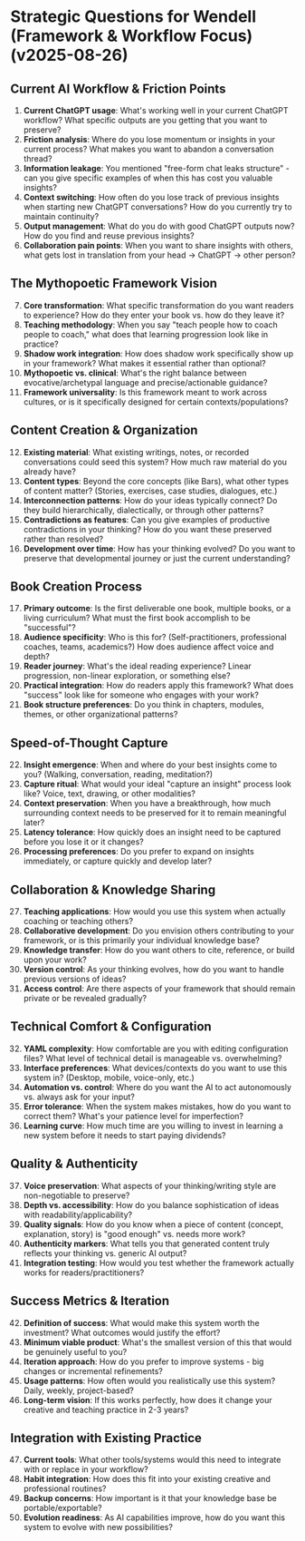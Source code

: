 # Strategic Questions for Wendell (Framework & Workflow Focus) (v2025-08-26)

## Current AI Workflow & Friction Points
1. **Current ChatGPT usage**: What's working well in your current ChatGPT workflow? What specific outputs are you getting that you want to preserve?
2. **Friction analysis**: Where do you lose momentum or insights in your current process? What makes you want to abandon a conversation thread?
3. **Information leakage**: You mentioned "free-form chat leaks structure" - can you give specific examples of when this has cost you valuable insights?
4. **Context switching**: How often do you lose track of previous insights when starting new ChatGPT conversations? How do you currently try to maintain continuity?
5. **Output management**: What do you do with good ChatGPT outputs now? How do you find and reuse previous insights?
6. **Collaboration pain points**: When you want to share insights with others, what gets lost in translation from your head → ChatGPT → other person?

## The Mythopoetic Framework Vision
7. **Core transformation**: What specific transformation do you want readers to experience? How do they enter your book vs. how do they leave it?
8. **Teaching methodology**: When you say "teach people how to coach people to coach," what does that learning progression look like in practice?
9. **Shadow work integration**: How does shadow work specifically show up in your framework? What makes it essential rather than optional?
10. **Mythopoetic vs. clinical**: What's the right balance between evocative/archetypal language and precise/actionable guidance?
11. **Framework universality**: Is this framework meant to work across cultures, or is it specifically designed for certain contexts/populations?

## Content Creation & Organization
12. **Existing material**: What existing writings, notes, or recorded conversations could seed this system? How much raw material do you already have?
13. **Content types**: Beyond the core concepts (like Bars), what other types of content matter? (Stories, exercises, case studies, dialogues, etc.)
14. **Interconnection patterns**: How do your ideas typically connect? Do they build hierarchically, dialectically, or through other patterns?
15. **Contradictions as features**: Can you give examples of productive contradictions in your thinking? How do you want these preserved rather than resolved?
16. **Development over time**: How has your thinking evolved? Do you want to preserve that developmental journey or just the current understanding?

## Book Creation Process
17. **Primary outcome**: Is the first deliverable one book, multiple books, or a living curriculum? What must the first book accomplish to be "successful"?
18. **Audience specificity**: Who is this for? (Self-practitioners, professional coaches, teams, academics?) How does audience affect voice and depth?
19. **Reader journey**: What's the ideal reading experience? Linear progression, non-linear exploration, or something else?
20. **Practical integration**: How do readers apply this framework? What does "success" look like for someone who engages with your work?
21. **Book structure preferences**: Do you think in chapters, modules, themes, or other organizational patterns?

## Speed-of-Thought Capture
22. **Insight emergence**: When and where do your best insights come to you? (Walking, conversation, reading, meditation?)
23. **Capture ritual**: What would your ideal "capture an insight" process look like? Voice, text, drawing, or other modalities?
24. **Context preservation**: When you have a breakthrough, how much surrounding context needs to be preserved for it to remain meaningful later?
25. **Latency tolerance**: How quickly does an insight need to be captured before you lose it or it changes?
26. **Processing preferences**: Do you prefer to expand on insights immediately, or capture quickly and develop later?

## Collaboration & Knowledge Sharing
27. **Teaching applications**: How would you use this system when actually coaching or teaching others?
28. **Collaborative development**: Do you envision others contributing to your framework, or is this primarily your individual knowledge base?
29. **Knowledge transfer**: How do you want others to cite, reference, or build upon your work?
30. **Version control**: As your thinking evolves, how do you want to handle previous versions of ideas?
31. **Access control**: Are there aspects of your framework that should remain private or be revealed gradually?

## Technical Comfort & Configuration
32. **YAML complexity**: How comfortable are you with editing configuration files? What level of technical detail is manageable vs. overwhelming?
33. **Interface preferences**: What devices/contexts do you want to use this system in? (Desktop, mobile, voice-only, etc.)
34. **Automation vs. control**: Where do you want the AI to act autonomously vs. always ask for your input?
35. **Error tolerance**: When the system makes mistakes, how do you want to correct them? What's your patience level for imperfection?
36. **Learning curve**: How much time are you willing to invest in learning a new system before it needs to start paying dividends?

## Quality & Authenticity
37. **Voice preservation**: What aspects of your thinking/writing style are non-negotiable to preserve?
38. **Depth vs. accessibility**: How do you balance sophistication of ideas with readability/applicability?
39. **Quality signals**: How do you know when a piece of content (concept, explanation, story) is "good enough" vs. needs more work?
40. **Authenticity markers**: What tells you that generated content truly reflects your thinking vs. generic AI output?
41. **Integration testing**: How would you test whether the framework actually works for readers/practitioners?

## Success Metrics & Iteration
42. **Definition of success**: What would make this system worth the investment? What outcomes would justify the effort?
43. **Minimum viable product**: What's the smallest version of this that would be genuinely useful to you?
44. **Iteration approach**: How do you prefer to improve systems - big changes or incremental refinements?
45. **Usage patterns**: How often would you realistically use this system? Daily, weekly, project-based?
46. **Long-term vision**: If this works perfectly, how does it change your creative and teaching practice in 2-3 years?

## Integration with Existing Practice
47. **Current tools**: What other tools/systems would this need to integrate with or replace in your workflow?
48. **Habit integration**: How does this fit into your existing creative and professional routines?
49. **Backup concerns**: How important is it that your knowledge base be portable/exportable?
50. **Evolution readiness**: As AI capabilities improve, how do you want this system to evolve with new possibilities?

